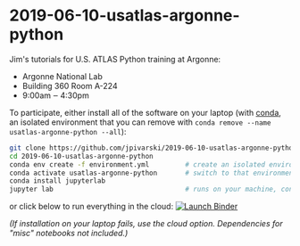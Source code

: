 # 2019-06-10-usatlas-argonne-python

Jim's tutorials for U.S. ATLAS Python training at Argonne:

   * Argonne National Lab
   * Building 360 Room A-224
   * 9:00am ‒ 4:30pm

To participate, either install all of the software on your laptop (with [conda](https://docs.conda.io/en/latest/miniconda.html), an isolated environment that you can remove with `conda remove --name usatlas-argonne-python --all`):

```bash
git clone https://github.com/jpivarski/2019-06-10-usatlas-argonne-python.git
cd 2019-06-10-usatlas-argonne-python
conda env create -f environment.yml         # create an isolated environment and install everything
conda activate usatlas-argonne-python       # switch to that environment (maybe "source activate...")
conda install jupyterlab
jupyter lab                                 # runs on your machine, controlled by your web browser
```

or click below to run everything in the cloud: [![Launch Binder](https://mybinder.org/badge_logo.svg)](https://mybinder.org/v2/gh/jpivarski/2019-06-10-usatlas-argonne-python/1.4?urlpath=lab)

_(If installation on your laptop fails, use the cloud option. Dependencies for "misc" notebooks not included.)_
